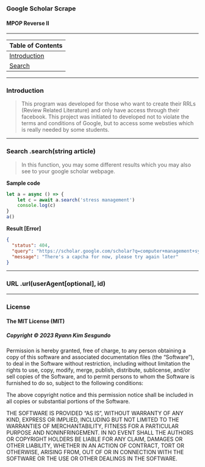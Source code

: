 ### Google Scholar Scrape
#### MPOP Reverse II
---
| Table of Contents |
|---|
| [Introduction](#intro) |
| [Search](#search) |

---
### Introduction

> This program was developed for those who want to create their RRLs (Review Related Literature) and only have access through their facebook. This project was initiated to developed not to violate the terms and conditions of Google, but to access some websties which is really needed by some students.
---
### Search .search(string article)

> In this function, you may some different results which you may also see to your google scholar webpage.

**Sample code**
```Javascript
let a = async () => {
	let c = await a.search('stress management')
	console.log(c)
}
a()
```
**Result [Error]**
```JSON
{
  "status": 404,
  "query": "https://scholar.google.com/scholar?q=computer+management+system",
  "message": "There's a capcha for now, please try again later"
}
```
---
### URL .url(userAgent[optional], id)

---
### License
#### The MIT License (MIT)
##### Copyright © 2023 Ryann Kim Sesgundo

Permission is hereby granted, free of charge, to any person obtaining a copy of this software and associated documentation files (the “Software”), to deal in the Software without restriction, including without limitation the rights to use, copy, modify, merge, publish, distribute, sublicense, and/or sell copies of the Software, and to permit persons to whom the Software is furnished to do so, subject to the following conditions:

The above copyright notice and this permission notice shall be included in all copies or substantial portions of the Software.

THE SOFTWARE IS PROVIDED “AS IS”, WITHOUT WARRANTY OF ANY KIND, EXPRESS OR IMPLIED, INCLUDING BUT NOT LIMITED TO THE WARRANTIES OF MERCHANTABILITY, FITNESS FOR A PARTICULAR PURPOSE AND NONINFRINGEMENT. IN NO EVENT SHALL THE AUTHORS OR COPYRIGHT HOLDERS BE LIABLE FOR ANY CLAIM, DAMAGES OR OTHER LIABILITY, WHETHER IN AN ACTION OF CONTRACT, TORT OR OTHERWISE, ARISING FROM, OUT OF OR IN CONNECTION WITH THE SOFTWARE OR THE USE OR OTHER DEALINGS IN THE SOFTWARE.